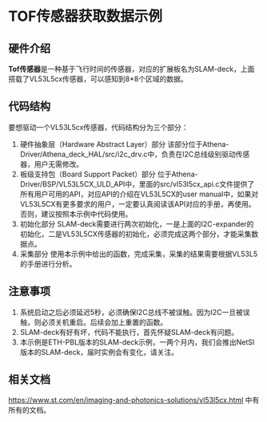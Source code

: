 # TOF传感器获取数据示例
## 硬件介绍
**Tof传感器**是一种基于飞行时间的传感器，对应的扩展板名为SLAM-deck，上面搭载了VL53L5cx传感器，可以感知到8*8个区域的数据。
## 代码结构
要想驱动一个VL53L5cx传感器，代码结构分为三个部分：
1. 硬件抽象层（Hardware Abstract Layer）部分
该部分位于Athena-Driver/Athena_deck_HAL/src/i2c_drv.c中，负责在I2C总线级别驱动传感器，用户无需修改。
2. 板级支持包（Board Support Packet）部分
位于Athena-Driver/BSP/VL53L5CX_ULD_API中，里面的src/vl53l5cx_api.c文件提供了所有用户可用的API，对应API的介绍在VL53L5CX的user manual中，如果对VL53L5CX有更多要求的用户，一定要认真阅读该API对应的手册，再使用。否则，建议按照本示例中代码使用。
3. 初始化部分
SLAM-deck需要进行两次初始化，一是上面的I2C-expander的初始化，二是VL53L5CX传感器的初始化，必须完成这两个部分，才能采集数据点。
4. 采集部分
使用本示例中给出的函数，完成采集，采集的结果需要根据VL53L5的手册进行分析。
## 注意事项
1. 系统启动之后必须延迟5秒，必须确保I2C总线不被误触。因为I2C一旦被误触，则必须关机重启。后续会加上重置的函数。
2. SLAM-deck有好有坏，代码不能执行，首先怀疑SLAM-deck有问题。
3. 本示例是ETH-PBL版本的SLAM-deck示例，一两个月内，我们会推出NetSI版本的SLAM-deck，届时实例会有变化，请关注。
## 相关文档
https://www.st.com/en/imaging-and-photonics-solutions/vl53l5cx.html
中有所有的文档。
